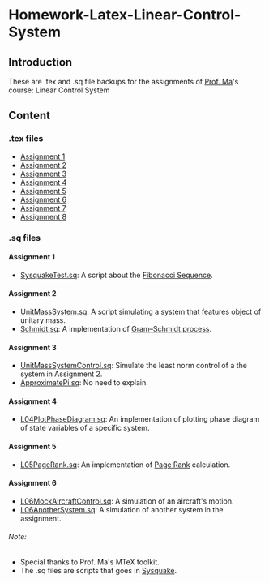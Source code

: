 # Homework-Latex-Linear-Control-System

## Introduction
These are .tex and .sq file backups for the assignments of [Prof. Ma](http://www.we-learn.net.cn/mathmhb/index.html)'s course: Linear Control System

## Content

### .tex files
* [Assignment 1](https://github.com/BorisPolonsky/Homework-Latex-Linear-Control-System/blob/master/LinSys2016-assignment-L01.tex)
* [Assignment 2](https://github.com/BorisPolonsky/Homework-Latex-Linear-Control-System/blob/master/2016-09-30_LinSys2016-assignment-L02_C4.tex)
* [Assignment 3](https://github.com/BorisPolonsky/Homework-Latex-Linear-Control-System/blob/master/2016-10-28_LinSys2016-assignment-L03_C4.tex)
* [Assignment 4](https://github.com/BorisPolonsky/Homework-Latex-Linear-Control-System/blob/master/LinSys2016-assignment-L04.tex)
* [Assignment 5](https://github.com/BorisPolonsky/Homework-Latex-Linear-Control-System/blob/master/2016-11-18_LinSys2016-assignment-L05_C4.tex)
* [Assignment 6](https://github.com/BorisPolonsky/Homework-Latex-Linear-Control-System/blob/master/2016-12-16_LinSys2016-assignment-L06_C4.tex)
* [Assignment 7](https://github.com/BorisPolonsky/Homework-Latex-Linear-Control-System/blob/master/2016-12-23_LinSys2016-assignment-L07_C4.tex)
* [Assignment 8](https://github.com/BorisPolonsky/Homework-Latex-Linear-Control-System/blob/master/2016-12-30_LinSys2016-assignment-L08_C4.tex)
### .sq files

#### Assignment 1
* [SysquakeTest.sq](https://github.com/BorisPolonsky/Homework-Latex-Linear-Control-System/blob/master/SysquakeTest.sq): 
A script about the [Fibonacci Sequence](https://en.wikipedia.org/wiki/Fibonacci_number).
 
#### Assignment 2
* [UnitMassSystem.sq](https://github.com/BorisPolonsky/Homework-Latex-Linear-Control-System/blob/master/UnitMassSystem.sq): 
A script simulating a system that features object of unitary mass. 
* [Schmidt.sq](https://github.com/BorisPolonsky/Homework-Latex-Linear-Control-System/blob/master/Schmidt.sq): 
A implementation of [Gram–Schmidt process](https://en.wikipedia.org/wiki/Gram–Schmidt_process). 

#### Assignment 3
* [UnitMassSystemControl.sq](https://github.com/BorisPolonsky/Homework-Latex-Linear-Control-System/blob/master/UnitMassSystemControl.sq): Simulate the least norm control of a the system in Assignment 2. 
* [ApproximatePi.sq](https://github.com/BorisPolonsky/Homework-Latex-Linear-Control-System/blob/master/ApproximatePi.sq): 
No need to explain. 

#### Assignment 4
* [L04PlotPhaseDiagram.sq](https://github.com/BorisPolonsky/Homework-Latex-Linear-Control-System/blob/master/L04PlotPhaseDiagram.sq): 
An implementation of plotting phase diagram of state variables of a specific system. 

#### Assignment 5
* [L05PageRank.sq](https://github.com/BorisPolonsky/Homework-Latex-Linear-Control-System/blob/master/L05PageRank.sq): 
An implementation of [Page Rank](https://en.wikipedia.org/wiki/PageRank) calculation. 

#### Assignment 6
* [L06MockAircraftControl.sq](https://github.com/BorisPolonsky/Homework-Latex-Linear-Control-System/blob/master/L06MockAircraftControl.sq): 
A simulation of an aircraft's motion. 
* [L06AnotherSystem.sq](https://github.com/BorisPolonsky/Homework-Latex-Linear-Control-System/blob/master/L06AnotherSystem.sq): 
A simulation of another system in the assignment.  

###### Note: 
* Special thanks to Prof. Ma's MTeX toolkit. 
* The .sq files are scripts that goes in [Sysquake](http://www.we-learn.net.cn/mathmhb/index.html). 
